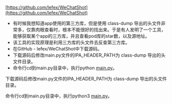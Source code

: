 [https://github.com/lefex/WeChatShot](https://github.com/lefex/WeChatShot)

- 有时候我想知道app使用的第三方库，但是使用 class-dump 导出的头文件非常多，仅靠肉眼查看时，根本不能很好的找出来。于是有人发明了一个工具，能够获取某个app的三方库，并且查看pod库的star数，以及源地址。
- 该工具的实现原理是利用三方库的头文件去反查第三方库。
- 在GitHub - lefex/WeChatShot中下载源码。
- 下载源码后修改main.py文件的IPA_HEADER_PATH为 class-dump 导出的头文件目录。
- 命令行cd到main.py目录中，执行python [main.py](http://main.py/)。

下载源码后修改main.py文件的IPA_HEADER_PATH为 class-dump 导出的头文件目录。

命令行cd到main.py目录中，执行python3 [main.py](http://main.py/)。